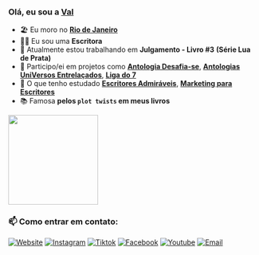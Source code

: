 ### Olá, eu sou a [Val](https://www.vtotta.com.br)

- 🏖 Eu moro no [**Rio de Janeiro**](http://visit.rio/)
- 👨‍💼 Eu sou uma **Escritora** 
- 🏡 Atualmente estou trabalhando em **Julgamento - Livro #3** __(Série Lua de Prata)__
- 👯 Participo/ei em projetos como [**Antologia Desafia-se**](https://https://amzn.to/4jV4zbB), [**Antologias UniVersos Entrelaçados**](https://chat.whatsapp.com/JHwwCEaQVKo3NkHFo9sAL6), [**Liga do 7**](https://www.facebook.com/ligadossete)
- 🌱 O que tenho estudado [**Escritores Admiráveis**](https://www.instagram.com/escritoresadmiraveis?igsh=MXU1cWp5d29rc2lscQ==), [**Marketing para Escritores**](https://www.instagram.com/dany.sakugawa?igsh=MTYxd213ZWthMHlwMg==)
- 📚 Famosa **pelos `plot twists` em meus livros**

<div>
    <img height="180em" src="https://github-readme-stats.vercel.app/api?username=vtotta&show_icons=true&include_all_commits=true&count_private=true"/>
    <!--
    <img height="180em" src="https://github-readme-stats.vercel.app/api/top-langs/?username=vtotta&layout=compact&langs_count=10"/> 
    -->
</div>

<h3>📫 Como entrar em contato:</h3>

<p align="left">
    <a href="https://www.vtotta.com.br" target="_blank"><img alt="Website" src="https://img.shields.io/badge/Website-vtotta.com.br-pink?label&style=social&logo=brave"></a> 
    <a href="https://www.instagram.com/v.totta/" target="_blank"><img alt="Instagram" src="https://img.shields.io/badge/Instagram-v.totta-rainbow?label&style=social&logo=instagram"></a>
    <a href="https://www.tiktok.com/@vtotta.autora" target="_blank"><img alt="Tiktok" src="https://img.shields.io/badge/Tiktok-@vtotta.autora-black?label&style=social&logo=tiktok"></a>
    <a href="https://www.facebook.com/vtottaautora" target="_blank"><img alt="Facebook" src="https://img.shields.io/badge/Facebook-vtottaautora-blue?label&style=social&logo=facebook"></a>
    <a href="https://www.youtube.com/vtotta" target="_blank"><img alt="Youtube" src="https://img.shields.io/badge/Youtube-vtotta-red?label&style=social&logo=youtube"></a>
    <a href="mailto:valdevtotta@gmail.com"><img alt="Email" src="https://img.shields.io/badge/Email-valdevtotta@gmail.com-blue?label&style=social&logo=gmail"></a>
</p>
